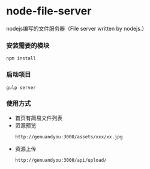 # node-file-server
nodejs编写的文件服务器（File server written by nodejs.）
### 安装需要的模块
```shell
npm install
```
### 启动项目
```shell
gulp server
```
### 使用方式
* 首页有简易文件列表
* 资源预览
  ```
  http://gemuandyou:3000/assets/xxx/xx.jpg
  ```
* 资源上传
  ```
  http://gemuandyou:3000/api/upload/
  ```
